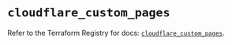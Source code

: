 # `cloudflare_custom_pages`

Refer to the Terraform Registry for docs: [`cloudflare_custom_pages`](https://registry.terraform.io/providers/cloudflare/cloudflare/5.8.2/docs/resources/custom_pages).
